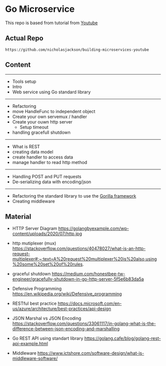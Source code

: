 # Go Microservice

This repo is based from tutorial from [Youtube](https://www.youtube.com/watch?v=VzBGi_n65iU&list=PLmD8u-IFdreyh6EUfevBcbiuCKzFk0EW_&index=2&t=1967s)

## Actual Repo
```
https://github.com/nicholasjackson/building-microservices-youtube
```

## Content
---
- Tools setup
- Intro
- Web service using Go standard library
---
- Refactoring
- move HandleFunc to independent object
- Create your own servemux / handler
- Create your ouwn http server
    - Setup timeout
- handling gracefull shutdown  
---
- What is REST
- creating data model
- create handler to access data
- manage handler to read http method 
----
- Handling POST and PUT requests
- De-serializing data with encoding/json
---
- Refactoring the standard library to use the [Gorilla framework](https://www.gorillatoolkit.org/pkg/mux)
- Creating middleware



## Material
- HTTP Server Diagram
https://golangbyexample.com/wp-content/uploads/2020/07/http.jpg

- http mutiplexer (mux)
https://stackoverflow.com/questions/40478027/what-is-an-http-request-multiplexer#:~:text=A%20request%20multiplexer%20is%20also,using%20some%20set%20of%20rules.

- graceful shutdown
https://medium.com/honestbee-tw-engineer/gracefully-shutdown-in-go-http-server-5f5e6b83da5a

- Defensive Programming
https://en.wikipedia.org/wiki/Defensive_programming

- RESTful best practice
https://docs.microsoft.com/en-us/azure/architecture/best-practices/api-design

- JSON Marshal vs JSON Encoding
https://stackoverflow.com/questions/33061117/in-golang-what-is-the-difference-between-json-encoding-and-marshalling

- Go REST API using standart library
https://golang.cafe/blog/golang-rest-api-example.html

- Middleware
https://www.ictshore.com/software-design/what-is-middleware-software/